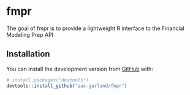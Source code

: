 
<!-- README.md is generated from README.Rmd. Please edit that file -->

# fmpr

<!-- badges: start -->

<!-- badges: end -->

The goal of fmpr is to provide a lightweight R interface to the
Financial Modeling Prep API

## Installation

You can install the development version from
[GitHub](https://github.com/) with:

``` r
# install.packages("devtools")
devtools::install_github("zac-garland/fmpr")
```
